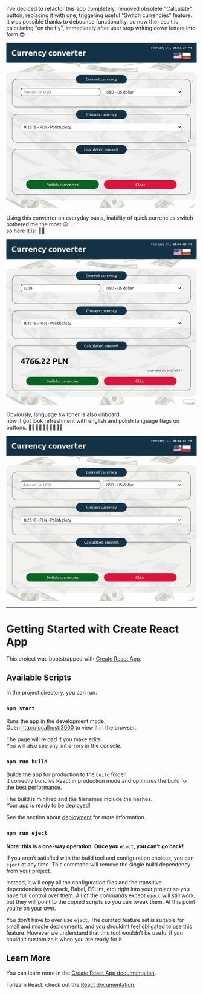 I've decided to refactor this app completely, removed obsolete "Calculate" button, replacing it with one, triggering useful "Switch currencies" feature.\
It was possible thanks to debounce functionality, so now the result is calculating "on the fly", immediately after user stop writing down letters into form 😎

![picking currencies](assets/picking_currencies.gif)

Using this converter on everyday basis, inability of quick currencies switch bothered me the most 😫 ... <br/>
so here it is! 🎉😀

![switching currencies](assets/switching_currencies.gif)

Obviously, language switcher is also onboard, <br/>
now it got look refreshment with english and polish language flags on buttons. 👩🏿👦🏻🧔🏾👩👳🏿‍♂️

![changing UI language](assets/changing_language.gif)
***
# Getting Started with Create React App

This project was bootstrapped with [Create React App](https://github.com/facebook/create-react-app).

## Available Scripts

In the project directory, you can run:

### `npm start`

Runs the app in the development mode.\
Open [http://localhost:3000](http://localhost:3000) to view it in the browser.

The page will reload if you make edits.\
You will also see any lint errors in the console.

### `npm run build`

Builds the app for production to the `build` folder.\
It correctly bundles React in production mode and optimizes the build for the best performance.

The build is minified and the filenames include the hashes.\
Your app is ready to be deployed!

See the section about [deployment](https://facebook.github.io/create-react-app/docs/deployment) for more information.

### `npm run eject`

**Note: this is a one-way operation. Once you `eject`, you can’t go back!**

If you aren’t satisfied with the build tool and configuration choices, you can `eject` at any time. This command will remove the single build dependency from your project.

Instead, it will copy all the configuration files and the transitive dependencies (webpack, Babel, ESLint, etc) right into your project so you have full control over them. All of the commands except `eject` will still work, but they will point to the copied scripts so you can tweak them. At this point you’re on your own.

You don’t have to ever use `eject`. The curated feature set is suitable for small and middle deployments, and you shouldn’t feel obligated to use this feature. However we understand that this tool wouldn’t be useful if you couldn’t customize it when you are ready for it.

## Learn More

You can learn more in the [Create React App documentation](https://facebook.github.io/create-react-app/docs/getting-started).

To learn React, check out the [React documentation](https://reactjs.org/).
